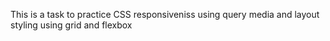 This is a task to practice CSS responsiveniss using query media and layout styling using grid and flexbox
